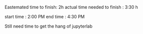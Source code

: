 Eastemated time to finish: 2h
actual time needed to finish : 3:30 h

start time : 2:00 PM
end time : 4:30 PM

Still need time to get the hang of jupyterlab
